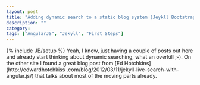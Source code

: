 ```yaml
---
layout: post
title: "Adding dynamic search to a static blog system (Jeykll Bootstrap)"
description: ""
category: 
tags: ["AngularJS", "Jekyll", "First Steps"]
---
```

{% include JB/setup %}
Yeah, I know, just having a couple of posts out here and already start thinking about dynamic searching,
what an overkill ;-). On the other site I found a great blog post from [Ed Hotchkins](http://edwardhotchkiss
.com/blog/2012/03/11/jekyll-live-search-with-angular.js/) that talks about most of the moving parts already.